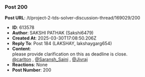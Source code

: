 ### Post 200
**Post URL**: /t/project-2-tds-solver-discussion-thread/169029/200
- **ID**: 613578
- **Author**: SAKSHI PATHAK (Sakshi6479)
- **Created At**: 2025-03-30T17:08:50.206Z
- **Reply To**: Post 184 (LAKSHAY, lakshaygarg654)
- **Content**:  
  please provide clarification on this as deadline is close.<br>
<a class="mention" href="/u/carlton">@carlton</a> , <a class="mention" href="/u/saransh_saini">@Saransh_Saini</a> , <a class="mention" href="/u/jivraj">@Jivraj</a>
- **Reactions**: None
- **Post Number**: 200

